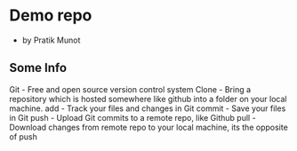 # Demo repo

- by Pratik Munot

## Some Info

Git - Free and open source version control system
Clone - Bring a repository which is hosted somewhere like github into a folder on your local machine.
add - Track your files and changes in Git
commit - Save your files in Git
push - Upload Git commits to a remote repo, like Github
pull - Download changes from remote repo to your local machine, its the opposite of push

